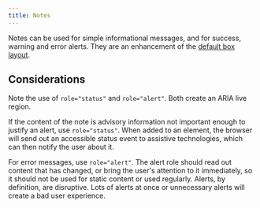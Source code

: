 ```yaml
---
title: Notes
---
```

Notes can be used for simple informational messages, and for success, warning and error alerts. They are an enhancement of the [default box layout](https://amplify.studio24.net/amplify/layout-helpers/box.md#default-box).

Considerations
--------------

Note the use of `role="status"` and `role="alert"`. Both create an ARIA live region.

If the content of the note is advisory information not important enough to justify an alert, use `role="status"`. When added to an element, the browser will send out an accessible status event to assistive technologies, which can then notify the user about it.

For error messages, use `role="alert"`. The alert role should read out content that has changed, or bring the user's attention to it immediately, so it should not be used for static content or used regularly. Alerts, by definition, are disruptive. Lots of alerts at once or unnecessary alerts will create a bad user experience.